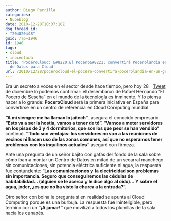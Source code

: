 ```yaml
---
author: Diego Parrilla
categories:
- Nubeblog
date: 2010-12-28T10:37:18Z
dsq_thread_id:
- "204820448"
guid: /?p=1946
id: 1946
tags:
- cloud
- inocentada
title: 'PoceroCloud: &#8220;El Pocero&#8221; convertirá Pocerolandia en un gran Centro
  de Datos para Cloud'
url: /2010/12/28/pocerocloud-el-pocero-convertira-pocerolandia-en-un-gran-centro-de-datos-para-cloud/
---
```


<div style="float: right; margin-left: 10px;">
  <a href="https://twitter.com/share" class="twitter-share-button" data-via="nubeblog" data-hashtags="cloud,inocentada" data-count="vertical" data-url="/2010/12/28/pocerocloud-el-pocero-convertira-pocerolandia-en-un-gran-centro-de-datos-para-cloud/">Tweet</a>
</div>

Era un secreto a voces en el sector desde hace tiempo, pero hoy 28 de diciembre lo podemos confirmar: el desembarco de Rafael Hernando &#8220;El Pocero de Seseña&#8221; en el mundo de la tecnología es inminente. Y lo piensa hacer a lo grande: **PoceroCloud** será la primera iniciativa en España para convertirse en un centro de referencia en Cloud Computing mundial.

**&#8220;A mi siempre me ha llamao lo jaitech&#8221;**, asegura el conocido empresario. **&#8220;Esto va a ser la hostia, vamos a tener de tó&#8221;. &#8220;Vamos a meter servidores en los pisos de 3 y 4 dormitorios, que son los que peor se han vendido&#8221;** continuó. **&#8220;Todo son ventajas: los servidores no van a las reuniones de vecinos ni hacen uso de las zonas comunes, así que no esperamos tener problemas con los inquilinos actuales&#8221;** aseguró con firmeza.

Ante una pregunta de un señor bajito con gafas del fondo de la sala sobre cómo iban a montar un Centro de Datos en mitad de un secarral manchego sin comunicaciones, sin potencia eléctrica suficiente ni agua, la respuesta fue contundente: &#8220;**Las comunicaciones y  la electricidad son problemas sin importancia. Seguro que conseguiremos las cédulas de habitabilidad&#8230; (alguien se le acerca y le dice algo al oído)&#8230; Y sobre el agua, joder, ¿es que no ha visto la charca a la entrada?&#8221;.**

Otro señor con boina le pregunta si en realidad se apunta al Cloud Computing porque es una burbuja. La respuesta fue ininteligible, pero terminó con un **&#8220;¡A jamar!&#8221;** que movilizó a todos los plumillas de la sala hacia los canapés.
